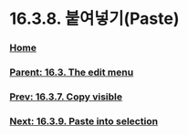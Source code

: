 # 16.3.8. 붙여넣기(Paste)

### [Home](./00-home.md)
### [Parent: 16.3. The edit menu](./16-03-00-the-edit-menu.md)
### [Prev: 16.3.7. Copy visible](./16-03-07-copy-visible.md)
### [Next: 16.3.9. Paste into selection](./16-03-09-paste-into-selection.md)

